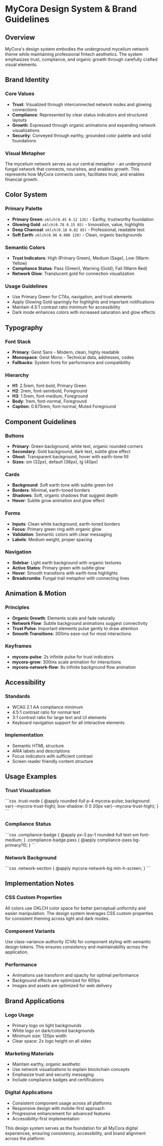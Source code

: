 # MyCora Design System & Brand Guidelines

## Overview
MyCora's design system embodies the underground mycelium network theme while maintaining professional fintech aesthetics. The system emphasizes trust, compliance, and organic growth through carefully crafted visual elements.

## Brand Identity

### Core Values
- **Trust**: Visualized through interconnected network nodes and glowing connections
- **Compliance**: Represented by clear status indicators and structured layouts  
- **Growth**: Expressed through organic animations and expanding network visualizations
- **Security**: Conveyed through earthy, grounded color palette and solid foundations

### Visual Metaphor
The mycelium network serves as our central metaphor - an underground fungal network that connects, nourishes, and enables growth. This represents how MyCora connects users, facilitates trust, and enables financial growth.

## Color System

### Primary Palette
- **Primary Green**: `oklch(0.45 0.12 135)` - Earthy, trustworthy foundation
- **Glowing Gold**: `oklch(0.78 0.15 85)` - Innovation, value, highlights
- **Deep Charcoal**: `oklch(0.18 0.02 85)` - Professional, readable text
- **Soft Earth**: `oklch(0.96 0.008 120)` - Clean, organic backgrounds

### Semantic Colors
- **Trust Indicators**: High (Primary Green), Medium (Sage), Low (Warm Yellow)
- **Compliance Status**: Pass (Green), Warning (Gold), Fail (Warm Red)
- **Network Glow**: Translucent gold for connection visualization

### Usage Guidelines
- Use Primary Green for CTAs, navigation, and trust elements
- Apply Glowing Gold sparingly for highlights and important notifications
- Maintain 4.5:1 contrast ratio minimum for accessibility
- Dark mode enhances colors with increased saturation and glow effects

## Typography

### Font Stack
- **Primary**: Geist Sans - Modern, clean, highly readable
- **Monospace**: Geist Mono - Technical data, addresses, codes
- **Fallbacks**: System fonts for performance and compatibility

### Hierarchy
- **H1**: 2.5rem, font-bold, Primary Green
- **H2**: 2rem, font-semibold, Foreground
- **H3**: 1.5rem, font-medium, Foreground  
- **Body**: 1rem, font-normal, Foreground
- **Caption**: 0.875rem, font-normal, Muted Foreground

## Component Guidelines

### Buttons
- **Primary**: Green background, white text, organic rounded corners
- **Secondary**: Gold background, dark text, subtle glow effect
- **Ghost**: Transparent background, hover with earth-tone fill
- **Sizes**: sm (32px), default (36px), lg (40px)

### Cards
- **Background**: Soft earth tone with subtle green tint
- **Borders**: Minimal, earth-toned borders
- **Shadows**: Soft, organic shadows that suggest depth
- **Hover**: Subtle grow animation and glow effect

### Forms
- **Inputs**: Clean white background, earth-toned borders
- **Focus**: Primary green ring with organic glow
- **Validation**: Semantic colors with clear messaging
- **Labels**: Medium weight, proper spacing

### Navigation
- **Sidebar**: Light earth background with organic textures
- **Active States**: Primary green with subtle glow
- **Hover**: Smooth transitions with earth-tone highlights
- **Breadcrumbs**: Fungal trail metaphor with connecting lines

## Animation & Motion

### Principles
- **Organic Growth**: Elements scale and fade naturally
- **Network Flow**: Subtle background animations suggest connectivity
- **Trust Pulse**: Important elements pulse gently to draw attention
- **Smooth Transitions**: 300ms ease-out for most interactions

### Keyframes
- **mycora-pulse**: 2s infinite pulse for trust indicators
- **mycora-grow**: 300ms scale animation for interactions
- **mycora-network-flow**: 8s infinite background flow animation

## Accessibility

### Standards
- WCAG 2.1 AA compliance minimum
- 4.5:1 contrast ratio for normal text
- 3:1 contrast ratio for large text and UI elements
- Keyboard navigation support for all interactive elements

### Implementation
- Semantic HTML structure
- ARIA labels and descriptions
- Focus indicators with sufficient contrast
- Screen reader friendly content structure

## Usage Examples

### Trust Visualization
\`\`\`css
.trust-node {
  @apply rounded-full p-4 mycora-pulse;
  background: var(--mycora-trust-high);
  box-shadow: 0 0 20px var(--mycora-trust-high);
}
\`\`\`

### Compliance Status
\`\`\`css
.compliance-badge {
  @apply px-3 py-1 rounded-full text-sm font-medium;
}
.compliance-badge.pass {
  @apply compliance-pass bg-primary/10;
}
\`\`\`

### Network Background
\`\`\`css
.network-section {
  @apply mycora-network-bg min-h-screen;
}
\`\`\`

## Implementation Notes

### CSS Custom Properties
All colors use OKLCH color space for better perceptual uniformity and easier manipulation. The design system leverages CSS custom properties for consistent theming across light and dark modes.

### Component Variants
Use class-variance-authority (CVA) for component styling with semantic design tokens. This ensures consistency and maintainability across the application.

### Performance
- Animations use transform and opacity for optimal performance
- Background effects are optimized for 60fps
- Images and assets are optimized for web delivery

## Brand Applications

### Logo Usage
- Primary logo on light backgrounds
- White logo on dark/colored backgrounds  
- Minimum size: 120px width
- Clear space: 2x logo height on all sides

### Marketing Materials
- Maintain earthy, organic aesthetic
- Use network visualizations to explain blockchain concepts
- Emphasize trust and security messaging
- Include compliance badges and certifications

### Digital Applications
- Consistent component usage across all platforms
- Responsive design with mobile-first approach
- Progressive enhancement for advanced features
- Accessibility-first implementation

This design system serves as the foundation for all MyCora digital experiences, ensuring consistency, accessibility, and brand alignment across the platform.
